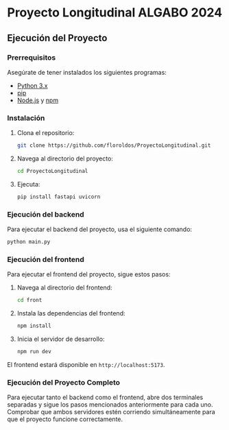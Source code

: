# Proyecto Longitudinal ALGABO 2024

## Ejecución del Proyecto

### Prerrequisitos

Asegúrate de tener instalados los siguientes programas:

- [Python 3.x](https://www.python.org/downloads/)
- [pip](https://pip.pypa.io/en/stable/installation/)
- [Node.js](https://nodejs.org/) y [npm](https://www.npmjs.com/)

### Instalación

1. Clona el repositorio:
    ```bash
    git clone https://github.com/floroldos/ProyectoLongitudinal.git
    ```
2. Navega al directorio del proyecto:
    ```bash
    cd ProyectoLongitudinal
    ```
3. Ejecuta:
    ```bash
    pip install fastapi uvicorn
    ```

### Ejecución del backend

Para ejecutar el backend del proyecto, usa el siguiente comando:
```bash
python main.py
```

### Ejecución del frontend

Para ejecutar el frontend del proyecto, sigue estos pasos:

1. Navega al directorio del frontend:
    ```bash
    cd front
    ```
2. Instala las dependencias del frontend:
    ```bash
    npm install
    ```
3. Inicia el servidor de desarrollo:
    ```bash
    npm run dev
    ```

El frontend estará disponible en `http://localhost:5173`.

### Ejecución del Proyecto Completo

Para ejecutar tanto el backend como el frontend, abre dos terminales separadas y sigue los pasos mencionados anteriormente para cada uno. Comprobar que ambos servidores estén corriendo simultáneamente para que el proyecto funcione correctamente.
